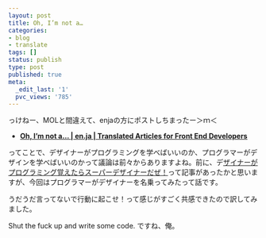 ```yaml
---
layout: post
title: Oh, I’m not a…
categories:
- blog
- translate
tags: []
status: publish
type: post
published: true
meta:
  _edit_last: '1'
  pvc_views: '785'
---
```

っけねー、MOLと間違えて、enjaの方にポストしちまったー＞ｍ＜
<ul>
	<li><a href="http://enja.studiomohawk.com/2013/04/22/oh-i-am-not-a/"><strong>Oh, I’m not a… | en.ja | Translated Articles for Front End Developers</strong></a></li>
</ul>
ってことで、デザイナーがプログラミングを学べばいいのか、プログラマーがデザインを学べばいいのかって議論は前々からありますよね。前に、デ<a href="http://t32k.me/mol/log/why-valley-wants-designers-can-code/">ザイナーがプログラミング覚えたらスーパーデザイナーだぜ！</a>って記事があったかと思いますが、今回はプログラマーがデザイナーを名乗ってみたって話です。

うだうだ言ってないで行動に起こせ！って感じがすごく共感できたので訳してみました。

Shut the fuck up and write some code. ですね、俺。
